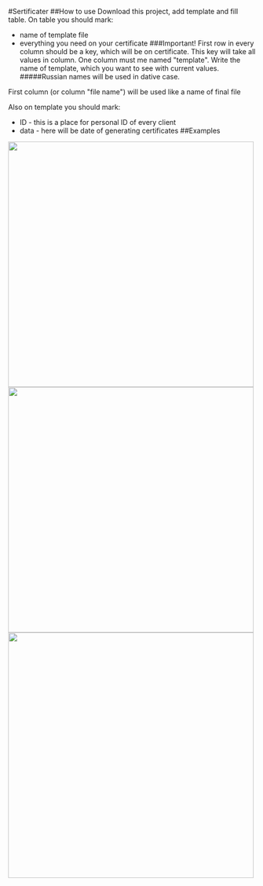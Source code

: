 #Sertificater
##How to use
Download this project, add template and fill table. 
On table you should mark:
- name of template file
- everything you need on your certificate
###Important!
	First row in every column should be a key, which will be on certificate. 
	This key will take all values in column. 
	One column must me named "template". Write the name of template, which you want to see with current values.
	#####Russian names will be used in dative case.

First column (or column "file name") will be used like a name of final file

Also on template you should mark:
- ID - this is a place for personal ID of every client
- data - here will be date of generating certificates
##Examples

<img src="https://github.com/VB2007/Certificater/blob/main/example1.png?raw=true" width="500" />

<img src="https://github.com/VB2007/Certificater/blob/main/example2.png?raw=true" width="500" />

<img src="https://github.com/VB2007/Certificater/blob/main/example3.png?raw=true" width="500" />